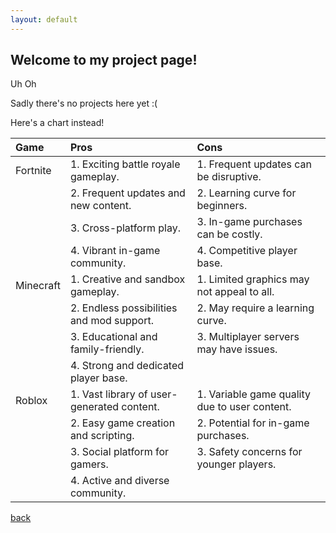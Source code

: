 ```yaml
---
layout: default
---
```


## Welcome to my project page!

Uh Oh
<p style="display: inline;">Sadly there's no projects here yet</p> <p style="display: inline;">:(</p>


Here's a chart instead!

| Game        | Pros                                          | Cons        |
|:------------ |:----------------------------------------------|:------------|
| Fortnite    | 1. Exciting battle royale gameplay.           | 1. Frequent updates can be disruptive.        |
|             | 2. Frequent updates and new content.          | 2. Learning curve for beginners.             |
|             | 3. Cross-platform play.                       | 3. In-game purchases can be costly.           |
|             | 4. Vibrant in-game community.                 | 4. Competitive player base.                  |
| Minecraft   | 1. Creative and sandbox gameplay.             | 1. Limited graphics may not appeal to all.   |
|             | 2. Endless possibilities and mod support.     | 2. May require a learning curve.             |
|             | 3. Educational and family-friendly.           | 3. Multiplayer servers may have issues.      |
|             | 4. Strong and dedicated player base.          |                                            |
| Roblox      | 1. Vast library of user-generated content.     | 1. Variable game quality due to user content. |
|             | 2. Easy game creation and scripting.          | 2. Potential for in-game purchases.          |
|             | 3. Social platform for gamers.                | 3. Safety concerns for younger players.      |
|             | 4. Active and diverse community.              |                                            |




[back](./)

